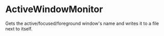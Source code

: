 # ActiveWindowMonitor

Gets the active/focused/foreground window's name and writes it to a file next to itself.
